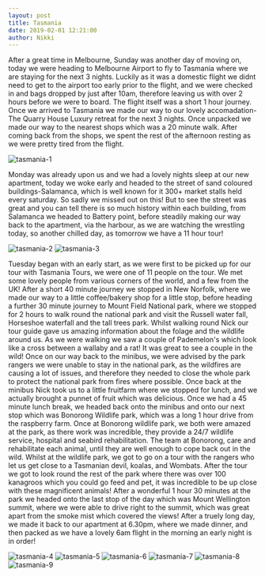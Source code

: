 ```yaml
---
layout: post
title: Tasmania
date: 2019-02-01 12:21:00
author: Nikki
---
```

After a great time in Melbourne, Sunday was another day of moving on, today we were heading to Melbourne Airport to fly to Tasmania where we are staying for the next 3 nights. Luckily as it was a domestic flight we didnt need to get to the airport too early prior to the flight, and we were checked in and bags dropped by just after 10am, therefore leaving us with over 2 hours before we were to board. The flight itself was a short 1 hour journey. Once we arrived to Tasmania we made our way to our lovely accomadation-The Quarry House Luxury retreat for the next 3 nights. Once unpacked we made our way to the nearest shops which was a 20 minute walk. After coming back from the shops, we spent the rest of the afternoon resting as we were pretty tired from the flight.

![tasmania-1](/assets/img/tasmania/1.jpg)

Monday was already upon us and we had a lovely nights sleep at our new apartment, today we woke early and headed to the street of sand coloured buildings-Salamanca, which is well known for it 300+ market stalls held every saturday. So sadly we missed out on this! But to see the street was great and you can tell there is so much history within each building, from Salamanca we headed to Battery point, before steadily making our way back to the apartment, via the harbour, as we are watching the wrestling today, so another chilled day, as tomorrow we have a 11 hour tour!

![tasmania-2](/assets/img/tasmania/2.jpg)
![tasmania-3](/assets/img/tasmania/3.jpg)

Tuesday began with an early start, as we were first to be picked up for our tour with Tasmania Tours, we were one of 11 people on the tour. We met some lovely people from various corners of the world, and a few from the UK! After a short 40 minute journey we stopped in New Norfolk, where we made our way to a little coffee/bakery shop for a little stop, before heading a further 30 minute journey to Mount Field National park, where we stopped for 2 hours to walk round the national park and visit the Russell water fall, Horseshoe waterfall and the tall trees park. Whilst walking round Nick our tour guide gave us amazing information about the folage and the wildlife around us. As we were walking we saw a couple of Pademelon's which look like a cross between a wallaby and a rat! It was great to see a couple in the wild! Once on our way back to the minibus, we were advised by the park rangers we were unable to stay in the national park, as the wildfires are causing a lot of issues, and therefore they needed to close the whole park to protect the national park from fires where possible. Once back at the minibus Nick took us to a little fruitfarm where we stopped for lunch, and we actually brought a punnet of fruit which was delicious. Once we had a 45 minute lunch break, we headed back onto the minibus and onto our next stop which was Bonorong Wildlife park, which was a long 1 hour drive from the raspberry farm. Once at Bonorong wildlife park, we both were amazed at the park, as there work was incredible, they provide a 24/7 wildlife service, hospital and seabird rehabilitation. The team at Bonorong, care and rehabilitate each animal, until they are well enough to cope back out in the wild. Whilst at the wildlife park, we got to go on a tour with the rangers who let us get close to a Tasmanian devil, koalas, and Wombats. After the tour we got to look round the rest of the park where there was over 100 kanagroos which you could go feed and pet, it was incredible to be up close with these magnificent animals! After a wonderful 1 hour 30 minutes at the park we headed onto the last stop of the day which was Mount Wellington summit, where we were able to drive right to the summit, which was great apart from the smoke mist which covered the views! After a truely long day, we made it back to our apartment at 6.30pm, where we made dinner, and then packed as we have a lovely 6am flight in the morning an early night is in order!

![tasmania-4](/assets/img/tasmania/4.jpg)
![tasmania-5](/assets/img/tasmania/5.jpg)
![tasmania-6](/assets/img/tasmania/6.jpg)
![tasmania-7](/assets/img/tasmania/7.jpg)
![tasmania-8](/assets/img/tasmania/8.jpg)
![tasmania-9](/assets/img/tasmania/9.jpg)